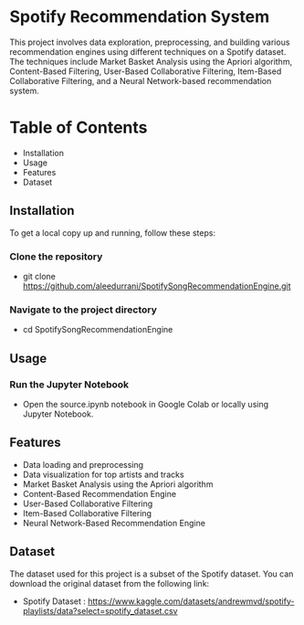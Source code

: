 # Spotify Recommendation System
This project involves data exploration, preprocessing, and building various recommendation engines using different techniques on a Spotify dataset. The techniques include Market Basket Analysis using the Apriori algorithm, Content-Based Filtering, User-Based Collaborative Filtering, Item-Based Collaborative Filtering, and a Neural Network-based recommendation system.

# Table of Contents
- Installation
- Usage
- Features
- Dataset


## Installation
To get a local copy up and running, follow these steps:

### Clone the repository

- git clone https://github.com/aleedurrani/SpotifySongRecommendationEngine.git

### Navigate to the project directory

- cd SpotifySongRecommendationEngine


## Usage

### Run the Jupyter Notebook

- Open the source.ipynb notebook in Google Colab or locally using Jupyter Notebook.


## Features
- Data loading and preprocessing
- Data visualization for top artists and tracks
- Market Basket Analysis using the Apriori algorithm
- Content-Based Recommendation Engine
- User-Based Collaborative Filtering
- Item-Based Collaborative Filtering
- Neural Network-Based Recommendation Engine

## Dataset
The dataset used for this project is a subset of the Spotify dataset. You can download the original dataset from the following link:

- Spotify Dataset : https://www.kaggle.com/datasets/andrewmvd/spotify-playlists/data?select=spotify_dataset.csv 


